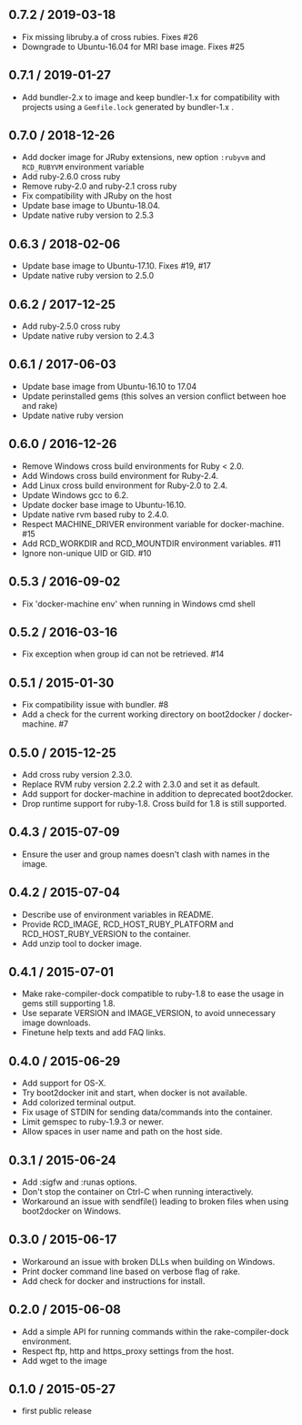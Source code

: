 0.7.2 / 2019-03-18
------------------
* Fix missing libruby.a of cross rubies. Fixes #26
* Downgrade to Ubuntu-16.04 for MRI base image. Fixes #25


0.7.1 / 2019-01-27
------------------
* Add bundler-2.x to image and keep bundler-1.x for compatibility with projects using a `Gemfile.lock` generated by bundler-1.x .


0.7.0 / 2018-12-26
------------------
* Add docker image for JRuby extensions, new option `:rubyvm` and `RCD_RUBYVM` environment variable
* Add ruby-2.6.0 cross ruby
* Remove ruby-2.0 and ruby-2.1 cross ruby
* Fix compatibility with JRuby on the host
* Update base image to Ubuntu-18.04.
* Update native ruby version to 2.5.3


0.6.3 / 2018-02-06
------------------
* Update base image to Ubuntu-17.10. Fixes #19, #17
* Update native ruby version to 2.5.0


0.6.2 / 2017-12-25
------------------
* Add ruby-2.5.0 cross ruby
* Update native ruby version to 2.4.3


0.6.1 / 2017-06-03
------------------
* Update base image from Ubuntu-16.10 to 17.04
* Update perinstalled gems (this solves an version conflict between hoe and rake)
* Update native ruby version


0.6.0 / 2016-12-26
------------------
* Remove Windows cross build environments for Ruby < 2.0.
* Add Windows cross build environment for Ruby-2.4.
* Add Linux cross build environment for Ruby-2.0 to 2.4.
* Update Windows gcc to 6.2.
* Update docker base image to Ubuntu-16.10.
* Update native rvm based ruby to 2.4.0.
* Respect MACHINE_DRIVER environment variable for docker-machine. #15
* Add RCD_WORKDIR and RCD_MOUNTDIR environment variables. #11
* Ignore non-unique UID or GID. #10


0.5.3 / 2016-09-02
------------------
* Fix 'docker-machine env' when running in Windows cmd shell


0.5.2 / 2016-03-16
------------------
* Fix exception when group id can not be retrieved. #14


0.5.1 / 2015-01-30
------------------
* Fix compatibility issue with bundler. #8
* Add a check for the current working directory on boot2docker / docker-machine. #7


0.5.0 / 2015-12-25
------------------
* Add cross ruby version 2.3.0.
* Replace RVM ruby version 2.2.2 with 2.3.0 and set it as default.
* Add support for docker-machine in addition to deprecated boot2docker.
* Drop runtime support for ruby-1.8. Cross build for 1.8 is still supported.


0.4.3 / 2015-07-09
------------------
* Ensure the user and group names doesn't clash with names in the image.


0.4.2 / 2015-07-04
------------------
* Describe use of environment variables in README.
* Provide RCD_IMAGE, RCD_HOST_RUBY_PLATFORM and RCD_HOST_RUBY_VERSION to the container.
* Add unzip tool to docker image.


0.4.1 / 2015-07-01
------------------
* Make rake-compiler-dock compatible to ruby-1.8 to ease the usage in gems still supporting 1.8.
* Use separate VERSION and IMAGE_VERSION, to avoid unnecessary image downloads.
* Finetune help texts and add FAQ links.


0.4.0 / 2015-06-29
------------------
* Add support for OS-X.
* Try boot2docker init and start, when docker is not available.
* Add colorized terminal output.
* Fix usage of STDIN for sending data/commands into the container.
* Limit gemspec to ruby-1.9.3 or newer.
* Allow spaces in user name and path on the host side.


0.3.1 / 2015-06-24
------------------
* Add :sigfw and :runas options.
* Don't stop the container on Ctrl-C when running interactively.
* Workaround an issue with sendfile() leading to broken files when using boot2docker on Windows.


0.3.0 / 2015-06-17
------------------
* Workaround an issue with broken DLLs when building on Windows.
* Print docker command line based on verbose flag of rake.
* Add check for docker and instructions for install.


0.2.0 / 2015-06-08
------------------
* Add a simple API for running commands within the rake-compiler-dock environment.
* Respect ftp, http and https_proxy settings from the host.
* Add wget to the image


0.1.0 / 2015-05-27
------------------
* first public release

